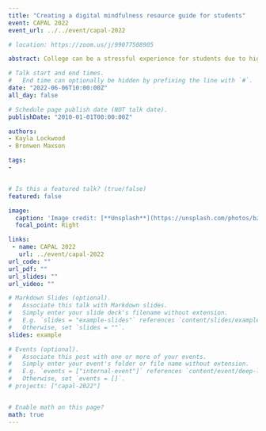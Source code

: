 ```yaml
---
title: "Creating a digital mindfulness resource guide for students"
event: CAPAL 2022
event_url: ../../event/capal-2022

# location: https://zoom.us/j/99077508905

abstract: College can be a stressful experience for students due to high costs of education, food insecurity, time management, and individual health conditions. With the recent global pandemic, the University of Oregon (UO) has pivoted many of its in-person mental health services to remote operations that include teletherapy, remote workshops, and other online resources such as mobile apps to provide students access to health services. One of the goals of UO Libraries’ instruction program is to teach students to critically evaluate information they find in various locations and formats. Specific to this effort, UO Libraries supported a DREAM Lab student employee to review campus-supported apps, create a digital mindfulness app evaluation rubric to aid students in decision making about their data privacy and care, and ultimately to create an online guide for the UO community. The student’s process included talking to institutional partners and medical professionals, researching the associated risks of data privacy and security within mHealth apps, researching mHealth app evaluation methods, and carefully reading the data privacy standards of suggested apps. The guide creators are assessing the guide’s impact on the student community through an embedded survey, as well as usage statistics. Preliminary results will be shared at the CAPAL Conference.

# Talk start and end times.
#   End time can optionally be hidden by prefixing the line with `#`.
date: "2022-06-06T10:00:00Z"
all_day: false

# Schedule page publish date (NOT talk date).
publishDate: "2010-01-01T00:00:00Z"

authors:
- Kayla Lockwood 
- Bronwen Maxson

tags: 
- 


# Is this a featured talk? (true/false)
featured: false

image:
  caption: 'Image credit: [**Unsplash**](https://unsplash.com/photos/bzdhc5b3Bxs)'
  focal_point: Right

links:
 - name: CAPAL 2022
   url: ../event/capal-2022
url_code: ""
url_pdf: ""
url_slides: ""
url_video: ""

# Markdown Slides (optional).
#   Associate this talk with Markdown slides.
#   Simply enter your slide deck's filename without extension.
#   E.g. `slides = "example-slides"` references `content/slides/example-slides.md`.
#   Otherwise, set `slides = ""`.
slides: example

# Events (optional).
#   Associate this post with one or more of your events.
#   Simply enter your event's folder or file name without extension.
#   E.g. `events = ["internal-event"]` references `content/event/deep-learning/index.md`.
#   Otherwise, set `events = []`.
# projects: ["capal-2022"]


# Enable math on this page?
math: true
---
```


